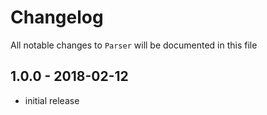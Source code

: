 # Changelog

All notable changes to `Parser` will be documented in this file

## 1.0.0 - 2018-02-12

- initial release
